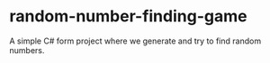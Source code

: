 # random-number-finding-game
A simple C# form project where we generate and try to find random numbers.
